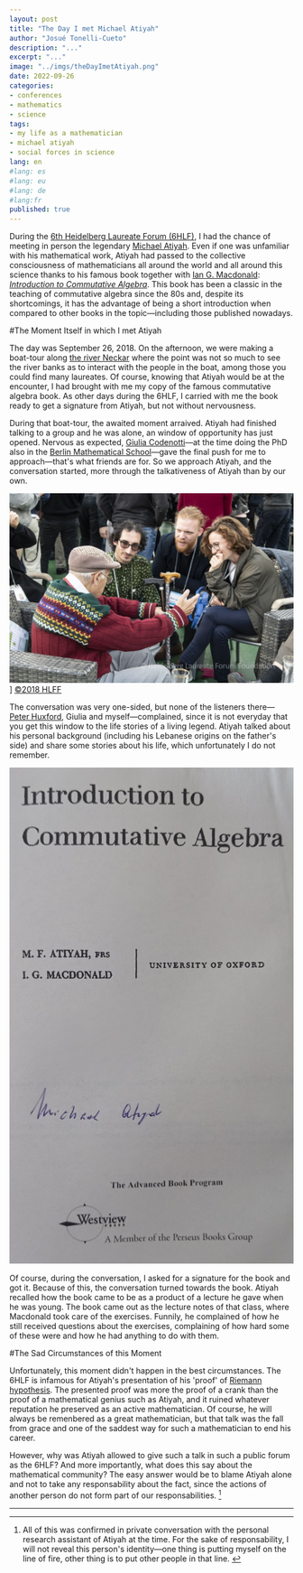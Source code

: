 ```yaml
---
layout: post
title: "The Day I met Michael Atiyah"
author: "Josué Tonelli-Cueto"
description: "..."
excerpt: "..."
image: "../imgs/theDayImetAtiyah.png"
date: 2022-09-26
categories:
- conferences
- mathematics
- science
tags:
- my life as a mathematician
- michael atiyah
- social forces in science
lang: en
#lang: es
#lang: eu
#lang: de
#lang:fr
published: true
---
```


During the [6th Heidelberg Laureate Forum (6HLF)](https://www.heidelberg-laureate-forum.org/forum/past-hlfs/6th-hlf-2018.html), I had the chance of meeting in person the legendary [Michael Atiyah](https://en.wikipedia.org/wiki/Michael_Atiyah). Even if one was unfamiliar with his mathematical work, Atiyah had passed to the collective consciousness of mathematicians all around the world and all around this science thanks to his famous book together with [Ian G. Macdonald](https://en.wikipedia.org/wiki/Ian_G._Macdonald): [*Introduction to Commutative Algebra*](https://www.maa.org/press/maa-reviews/introduction-to-commutative-algebra). This book has been a classic in the teaching of commutative algebra since the 80s and, despite its shortcomings, it has the advantage of being a short introduction when compared to other books in the topic—including those published nowadays.

#The Moment Itself in which I met Atiyah

The day was September 26, 2018. On the afternoon, we were making a boat-tour along [the river Neckar](https://en.wikipedia.org/wiki/Neckar) where the point was not so much to see the river banks as to interact with the people in the boat, among those you could find many laureates. Of course, knowing that Atiyah would be at the encounter, I had brought with me my copy of the famous commutative algebra book. As other days during the 6HLF, I carried with me the book ready to get a signature from Atiyah, but not without nervousness.

During that boat-tour, the awaited moment arraived. Atiyah had finished talking to a group and he was alone, an window of opportunity has just opened. Nervous as expected, [Giulia Codenotti](https://www.math.uni-frankfurt.de/~codenott/)—at the time doing the PhD also in the [Berlin Mathematical School](https://www.math-berlin.de/)—gave the final push for me to approach—that's what friends are for. So we approach Atiyah, and the conversation started, more through the talkativeness of Atiyah than by our own.

![Photograph of Michael Atiyah talking to me (Josué Tonelli-Cueto), Peter Huxford and Giulia Codenotti (left to right).](../imgs/MeetingAtiyah.jpg)]
[&copy;2018 HLFF](https://www.flickr.com/photos/hlforum/44944651071/in/album-72157701391916054/)
<!--Twitter: Peter Huxford (@pjhuxford)-->

The conversation was very one-sided, but none of the listeners there—[Peter Huxford](https://math.uchicago.edu/~huxford/), Giulia and myself—complained, since it is not everyday that you get this window to the life stories of a living legend. Atiyah talked about his personal background (including his Lebanese origins on the father's side) and share some stories about his life, which unfortunately I do not remember.

![Cover page of the book Introduction to Commutative Algebra signed by Atiyah](../imgs/SignedIntroductionToCommutativeAlgebra.jpg)

Of course, during the conversation, I asked for a signature for the book and got it. Because of this, the conversation turned towards the book. Atiyah recalled how the book came to be as a product of a lecture he gave when he was young. The book came out as the lecture notes of that class, where Macdonald took care of the exercises. Funnily, he complained of how he still received questions about the exercises, complaining of how hard some of these were and how he had anything to do with them.

#The Sad Circumstances of this Moment

Unfortunately, this moment didn't happen in the best circumstances. The 6HLF is infamous for Atiyah's presentation of his 'proof' of [Riemann hypothesis](https://en.wikipedia.org/wiki/Riemann_hypothesis). The presented proof was more the proof of a crank than the proof of a mathematical genius such as Atiyah, and it ruined whatever reputation he preserved as an active mathematician. Of course, he will always be remenbered as a great mathematician, but that talk was the fall from grace and one of the saddest way for such a mathematician to end his career.

However, why was Atiyah allowed to give such a talk in such a public forum as the 6HLF? And more importantly, what does this say about the mathematical community? The easy answer would be to blame Atiyah alone and not to take any responsability about the fact, since the actions of another person do not form part of our responsabilities. [^1]









[^1]: All of this was confirmed in private conversation with the personal research assistant of Atiyah at the time. For the sake of responsability, I will not reveal this person's identity—one thing is putting myself on the line of fire, other thing is to put other people in that line. <!--[Carlos Zapata Carratalá](https://czapatacarratala.wixsite.com/home) @ZapataCarratala-->

***
